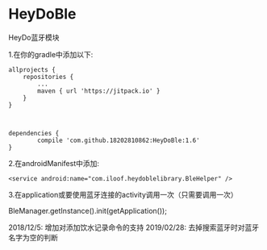 # HeyDoBle
HeyDo蓝牙模块

1.在你的gradle中添加以下:

	allprojects {
		repositories {
			...
			maven { url 'https://jitpack.io' }
		}
	}
  
  
  
  	dependencies {
	        compile 'com.github.18202810862:HeyDoBle:1.6'
	}
  
2.在androidManifest中添加:

 	<service android:name="com.iloof.heydoblelibrary.BleHelper" />
	
	
3.在application或要使用蓝牙连接的activity调用一次（只需要调用一次）

BleManager.getInstance().init(getApplication());

 
 
 
 
 
 
 
 2018/12/5:
 增加对添加饮水记录命令的支持
 2019/02/28:
 去掉搜索蓝牙时对蓝牙名字为空的判断
  
  
  
